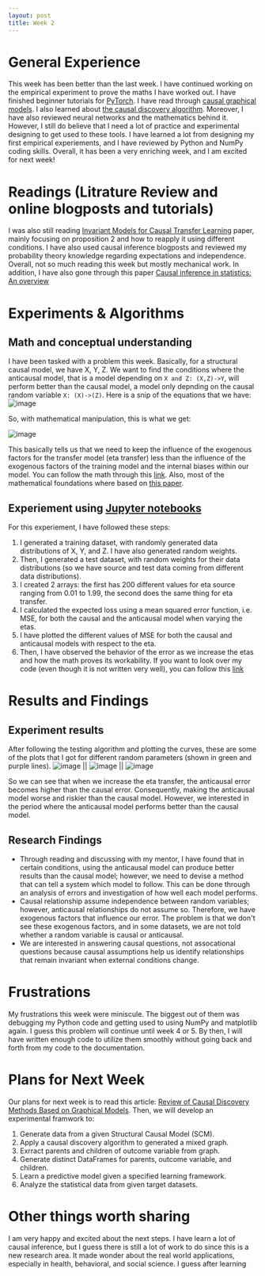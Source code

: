 ```yaml
---
layout: post
title: Week 2 
---
```

# General Experience 
This week has been better than the last week. I have continued working on the empirical experiment to prove the maths I have worked out. I have finished beginner tutorials for [PyTorch](https://pytorch.org/tutorials/).  I have read through [causal graphical models](https://github.com/ijmbarr/causalgraphicalmodels). I also learned about [the causal discovery algorithm](https://fentechsolutions.github.io/CausalDiscoveryToolbox/html/index.html). Moreover, I have also reviewed neural networks and the mathematics behind it. However, I still do believe that I need a lot of practice and experimental designing to get used to these tools. I have learned a lot from designing my first empirical experiements, and I have reviewed by Python and NumPy coding skills. Overall, it has been a very enriching week, and I am excited for next week! 
# Readings (Litrature Review and online blogposts and tutorials)
I was also still reading [Invariant Models for Causal Transfer Learning](https://www.jmlr.org/papers/volume19/16-432/16-432.pdf) paper, mainly focusing on proposition 2 and how to reapply it using different conditions. I have also used causal inference blogposts and reviewed my probability theory knowledge regarding expectations and independence. Overall, not so much reading this week but mostly mechanical work. 
In addition, I have also gone through this paper [Causal inference in statistics: An overview](http://ftp.cs.ucla.edu/pub/stat_ser/r350.pdf)
# Experiments & Algorithms 
## Math and conceptual understanding
I have been tasked with a problem this week. Basically, for a structural causal model, we have X, Y, Z. We want to find the conditions where the anticausal model, that is a model depending on ```X and Z: (X,Z)->Y```, will perform better than the causal model, a model only depnding on the causal random variable ```X: (X)->(Z)```. Here is a snip of the equations that we have: 
![image](https://user-images.githubusercontent.com/64815927/121470625-59350100-c973-11eb-8e18-6b34fe8b5774.png)

So, with mathematical manipulation, this is what we get: 

![image](https://user-images.githubusercontent.com/64815927/121469750-e5462900-c971-11eb-8b4c-a73a35573b9f.png) 

This basically tells us that we need to keep the influence of the exogenous factors for the transfer model (eta transfer) less than the influence of the exogenous factors of the training model and the internal biases within our model. You can follow the math through this [link](https://drive.google.com/file/d/11u-05aTLEpzOTGAyuQwsDpJCS7a3gaYh/view?usp=sharing). Also, most of the mathematical foundations where based on [this paper](https://www.jmlr.org/papers/volume19/16-432/16-432.pdf). 
## Experiement using [Jupyter notebooks](https://jupyter.org/) 
For this experiement, I have followed these steps: 
1. I generated a training dataset, with randomly generated data distributions of X, Y, and Z. I have also generated random weights. 
2. Then, I generated a test dataset, with random weights for their data distributions (so we have source and test data coming from different data distributions). 
3. I created 2 arrays: the first has 200 different values for eta source ranging from 0.01 to 1.99, the second does the same thing for eta transfer. 
4. I calculated the expected loss using a mean squared error function, i.e. MSE, for both the causal and the anticausal model when varying the etas. 
5. I have plotted the different values of MSE for both the causal and anticausal models with respect to the eta.
6. Then, I have observed the behavior of the error as we increase the etas and how the math proves its workability.
If you want to look over my code (even though it is not written very well), you can follow this [link](https://github.com/elsayeaa/elsayeaa.github.io/blob/cc6ee902301326c20c7cba63203ada1b022df1b0/Week2Experiment.ipynb)

# Results and Findings
## Experiment results
After following the testing algorithm and plotting the curves, these are some of the plots that I got for different random parameters (shown in green and purple lines). 
![image](https://user-images.githubusercontent.com/64815927/121471468-977ef000-c974-11eb-9eaa-cf31310ce064.png) ||  ![image](https://user-images.githubusercontent.com/64815927/121471507-a82f6600-c974-11eb-9b72-252a3b42ab1b.png) ||  ![image](https://user-images.githubusercontent.com/64815927/121471542-b9787280-c974-11eb-973a-e340435c47cd.png)

So we can see that when we increase the eta transfer, the anticausal error becomes higher than the causal error. Consequently, making the anticausal model worse and riskier than the causal model. However, we interested in the period where the anticausal model performs better than the causal model. 

## Research  Findings
* Through reading and discussing with my mentor, I have found that in certain conditions, using the anticausal model can produce better results than the causal model; however, we need to devise a method that can tell a system which model to follow. This can be done through an analysis of errors and investigation of how well each model performs. 
* Causal relationship assume independence between random variables; however, anticausal relationships do not assume so. Therefore, we have exogenous factors that influence our error. The problem is that we don't see these exogenous factors, and in some datasets, we are not told whether a random variable is causal or anticausal. 
* We are interested in answering causal questions, not assocational questions because causal assumptions help us identify relationships that remain invariant when external conditions change.
# Frustrations
My frustrations this week were miniscule. The biggest out of them was debugging my Python code and getting used to using NumPy and matplotlib again. I guess this problem will continue until week 4 or 5. By then, I will have written enough code to utilize them smoothly without going back and forth from my code to the documentation.
# Plans for Next Week 
Our plans for next week is to read this article: [Review of Causal Discovery Methods Based on Graphical Models](https://www.frontiersin.org/articles/10.3389/fgene.2019.00524/full). Then, we will develop an experimental framwork to:
1. Generate data from a given Structural Causal Model (SCM).
2. Apply a causal discovery algorithm to generated a mixed graph. 
3. Exrract parents and children of outcome variable from graph.
4. Generate distinct DataFrames for parents, outcome variable, and children. 
5. Learn a predictive model given a specified learning framework. 
6. Analyze the statistical data from given target datasets.
# Other things worth sharing  
I am very happy and excited about the next steps. I have learn a lot of causal inference, but I guess there is still a lot of work to do since this is a new research area. It made wonder about the real world applications, especially in health, behavioral, and social science. I guess after learning


